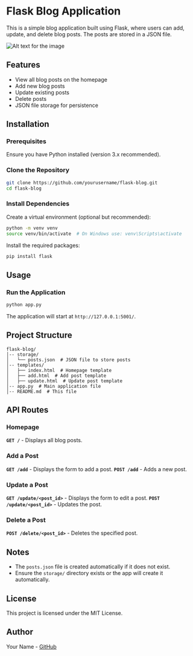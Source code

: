 # Flask Blog Application

This is a simple blog application built using Flask, where users can add, update, and delete blog posts. The posts are stored in a JSON file.

![Alt text for the image](/Users/louisedebatin/GitHub/FirstFlaskBlog/pictureofapp.png)

## Features
- View all blog posts on the homepage
- Add new blog posts
- Update existing posts
- Delete posts
- JSON file storage for persistence

## Installation
### Prerequisites
Ensure you have Python installed (version 3.x recommended).

### Clone the Repository
```bash
git clone https://github.com/yourusername/flask-blog.git
cd flask-blog
```

### Install Dependencies
Create a virtual environment (optional but recommended):
```bash
python -m venv venv
source venv/bin/activate  # On Windows use: venv\Scripts\activate
```
Install the required packages:
```bash
pip install flask
```

## Usage
### Run the Application
```bash
python app.py
```
The application will start at `http://127.0.0.1:5001/`.

## Project Structure
```
flask-blog/
│-- storage/
│   └── posts.json  # JSON file to store posts
│-- templates/
│   ├── index.html  # Homepage template
│   ├── add.html  # Add post template
│   ├── update.html  # Update post template
│-- app.py  # Main application file
│-- README.md  # This file
```

## API Routes
### Homepage
**`GET /`** - Displays all blog posts.

### Add a Post
**`GET /add`** - Displays the form to add a post.
**`POST /add`** - Adds a new post.

### Update a Post
**`GET /update/<post_id>`** - Displays the form to edit a post.
**`POST /update/<post_id>`** - Updates the post.

### Delete a Post
**`POST /delete/<post_id>`** - Deletes the specified post.

## Notes
- The `posts.json` file is created automatically if it does not exist.
- Ensure the `storage/` directory exists or the app will create it automatically.

## License
This project is licensed under the MIT License.

## Author
Your Name - [GitHub](https://github.com/yourusername)

